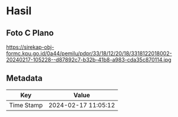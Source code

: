 # Hasil

## Foto C Plano

https://sirekap-obj-formc.kpu.go.id/0a44/pemilu/pdpr/33/18/12/20/18/3318122018002-20240217-105228--d87892c7-b32b-41b8-a983-cda35c870114.jpg


## Metadata

| Key        | Value               |
| ---------- | ------------------- |
| Time Stamp | 2024-02-17 11:05:12 |



